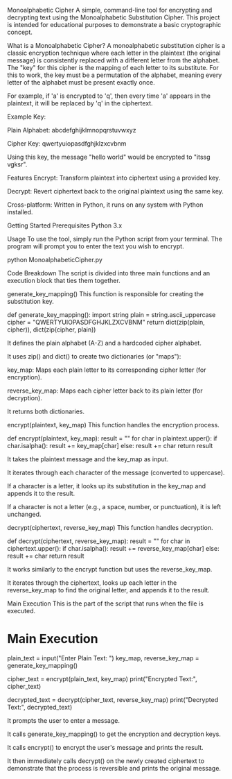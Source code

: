 Monoalphabetic Cipher
A simple, command-line tool for encrypting and decrypting text using the Monoalphabetic Substitution Cipher. This project is intended for educational purposes to demonstrate a basic cryptographic concept.

What is a Monoalphabetic Cipher?
A monoalphabetic substitution cipher is a classic encryption technique where each letter in the plaintext (the original message) is consistently replaced with a different letter from the alphabet. The "key" for this cipher is the mapping of each letter to its substitute. For this to work, the key must be a permutation of the alphabet, meaning every letter of the alphabet must be present exactly once.

For example, if 'a' is encrypted to 'q', then every time 'a' appears in the plaintext, it will be replaced by 'q' in the ciphertext.

Example Key:

Plain Alphabet: abcdefghijklmnopqrstuvwxyz

Cipher Key: qwertyuiopasdfghjklzxcvbnm

Using this key, the message "hello world" would be encrypted to "itssg vgksr".

Features
Encrypt: Transform plaintext into ciphertext using a provided key.

Decrypt: Revert ciphertext back to the original plaintext using the same key.

Cross-platform: Written in Python, it runs on any system with Python installed.

Getting Started
Prerequisites
Python 3.x

Usage
To use the tool, simply run the Python script from your terminal. The program will prompt you to enter the text you wish to encrypt.

python MonoalphabeticCipher.py

Code Breakdown
The script is divided into three main functions and an execution block that ties them together.

generate_key_mapping()
This function is responsible for creating the substitution key.

def generate_key_mapping():
    import string
    plain = string.ascii_uppercase
    cipher = "QWERTYUIOPASDFGHJKLZXCVBNM"
    return dict(zip(plain, cipher)), dict(zip(cipher, plain))

It defines the plain alphabet (A-Z) and a hardcoded cipher alphabet.

It uses zip() and dict() to create two dictionaries (or "maps"):

key_map: Maps each plain letter to its corresponding cipher letter (for encryption).

reverse_key_map: Maps each cipher letter back to its plain letter (for decryption).

It returns both dictionaries.

encrypt(plaintext, key_map)
This function handles the encryption process.

def encrypt(plaintext, key_map):
    result = ""
    for char in plaintext.upper():
        if char.isalpha():
            result += key_map[char]
        else:
            result += char
    return result

It takes the plaintext message and the key_map as input.

It iterates through each character of the message (converted to uppercase).

If a character is a letter, it looks up its substitution in the key_map and appends it to the result.

If a character is not a letter (e.g., a space, number, or punctuation), it is left unchanged.

decrypt(ciphertext, reverse_key_map)
This function handles decryption.

def decrypt(ciphertext, reverse_key_map):
    result = ""
    for char in ciphertext.upper():
        if char.isalpha():
            result += reverse_key_map[char]
        else:
            result += char
    return result

It works similarly to the encrypt function but uses the reverse_key_map.

It iterates through the ciphertext, looks up each letter in the reverse_key_map to find the original letter, and appends it to the result.

Main Execution
This is the part of the script that runs when the file is executed.

# Main Execution
plain_text = input("Enter Plain Text: ")
key_map, reverse_key_map = generate_key_mapping()

cipher_text = encrypt(plain_text, key_map)
print("Encrypted Text:", cipher_text)

decrypted_text = decrypt(cipher_text, reverse_key_map)
print("Decrypted Text:", decrypted_text)

It prompts the user to enter a message.

It calls generate_key_mapping() to get the encryption and decryption keys.

It calls encrypt() to encrypt the user's message and prints the result.

It then immediately calls decrypt() on the newly created ciphertext to demonstrate that the process is reversible and prints the original message.
